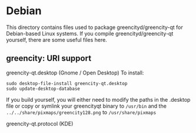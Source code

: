 
Debian
====================
This directory contains files used to package greencityd/greencity-qt
for Debian-based Linux systems. If you compile greencityd/greencity-qt yourself, there are some useful files here.

## greencity: URI support ##


greencity-qt.desktop  (Gnome / Open Desktop)
To install:

	sudo desktop-file-install greencity-qt.desktop
	sudo update-desktop-database

If you build yourself, you will either need to modify the paths in
the .desktop file or copy or symlink your greencityqt binary to `/usr/bin`
and the `../../share/pixmaps/greencity128.png` to `/usr/share/pixmaps`

greencity-qt.protocol (KDE)

